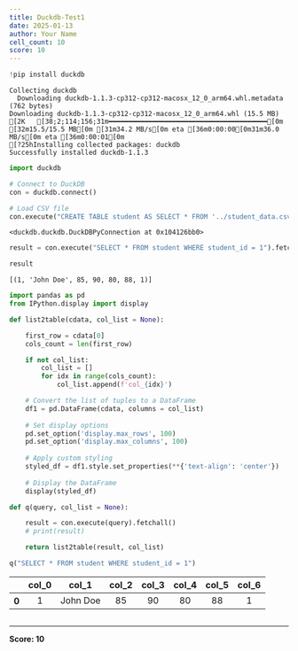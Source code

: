 ```yaml
---
title: Duckdb-Test1
date: 2025-01-13
author: Your Name
cell_count: 10
score: 10
---
```


```python
!pip install duckdb
```

    Collecting duckdb
      Downloading duckdb-1.1.3-cp312-cp312-macosx_12_0_arm64.whl.metadata (762 bytes)
    Downloading duckdb-1.1.3-cp312-cp312-macosx_12_0_arm64.whl (15.5 MB)
    [2K   [38;2;114;156;31m━━━━━━━━━━━━━━━━━━━━━━━━━━━━━━━━━━━━━━━━[0m [32m15.5/15.5 MB[0m [31m34.2 MB/s[0m eta [36m0:00:00[0m31m36.0 MB/s[0m eta [36m0:00:01[0m
    [?25hInstalling collected packages: duckdb
    Successfully installed duckdb-1.1.3



```python
import duckdb
```


```python
# Connect to DuckDB
con = duckdb.connect()

```


```python
# Load CSV file
con.execute("CREATE TABLE student AS SELECT * FROM '../student_data.csv'")

```




    <duckdb.duckdb.DuckDBPyConnection at 0x104126bb0>




```python
result = con.execute("SELECT * FROM student WHERE student_id = 1").fetchall()
```


```python
result
```




    [(1, 'John Doe', 85, 90, 80, 88, 1)]




```python
import pandas as pd
from IPython.display import display

def list2table(cdata, col_list = None):

    first_row = cdata[0]
    cols_count = len(first_row)

    if not col_list:
        col_list = []
        for idx in range(cols_count):
            col_list.append(f'col_{idx}')

    # Convert the list of tuples to a DataFrame
    df1 = pd.DataFrame(cdata, columns = col_list)
    
    # Set display options
    pd.set_option('display.max_rows', 100)
    pd.set_option('display.max_columns', 100)
    
    # Apply custom styling
    styled_df = df1.style.set_properties(**{'text-align': 'center'})
    
    # Display the DataFrame
    display(styled_df)
```


```python
def q(query, col_list = None):

    result = con.execute(query).fetchall()
    # print(result)

    return list2table(result, col_list)
```


```python
q("SELECT * FROM student WHERE student_id = 1")
```


<style type="text/css">
#T_01564_row0_col0, #T_01564_row0_col1, #T_01564_row0_col2, #T_01564_row0_col3, #T_01564_row0_col4, #T_01564_row0_col5, #T_01564_row0_col6 {
  text-align: center;
}
</style>
<table id="T_01564">
  <thead>
    <tr>
      <th class="blank level0" >&nbsp;</th>
      <th id="T_01564_level0_col0" class="col_heading level0 col0" >col_0</th>
      <th id="T_01564_level0_col1" class="col_heading level0 col1" >col_1</th>
      <th id="T_01564_level0_col2" class="col_heading level0 col2" >col_2</th>
      <th id="T_01564_level0_col3" class="col_heading level0 col3" >col_3</th>
      <th id="T_01564_level0_col4" class="col_heading level0 col4" >col_4</th>
      <th id="T_01564_level0_col5" class="col_heading level0 col5" >col_5</th>
      <th id="T_01564_level0_col6" class="col_heading level0 col6" >col_6</th>
    </tr>
  </thead>
  <tbody>
    <tr>
      <th id="T_01564_level0_row0" class="row_heading level0 row0" >0</th>
      <td id="T_01564_row0_col0" class="data row0 col0" >1</td>
      <td id="T_01564_row0_col1" class="data row0 col1" >John Doe</td>
      <td id="T_01564_row0_col2" class="data row0 col2" >85</td>
      <td id="T_01564_row0_col3" class="data row0 col3" >90</td>
      <td id="T_01564_row0_col4" class="data row0 col4" >80</td>
      <td id="T_01564_row0_col5" class="data row0 col5" >88</td>
      <td id="T_01564_row0_col6" class="data row0 col6" >1</td>
    </tr>
  </tbody>
</table>




```python

```


---
**Score: 10**

